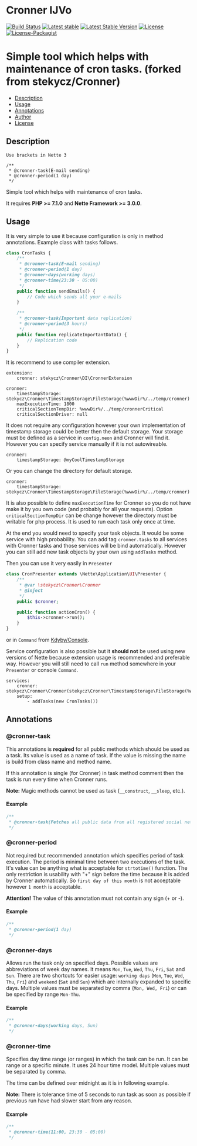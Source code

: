 
# Cronner IJVo 
[![Build Status](https://travis-ci.org/IJVo/Cronner.svg?branch=master)](https://travis-ci.org/IJVo/Cronner)
[![Latest stable](https://img.shields.io/packagist/v/ijvo/cronner.svg)](https://packagist.org/packages/ijvo/google)
[![Latest Stable Version](https://poser.pugx.org/ijvo/cronner/v/stable?format=flat-square)](https://packagist.org/packages/ijvo/cronner)
[![License](https://img.shields.io/badge/license-MIT-brightgreen.svg?style=flat-square)](https://packagist.org/packages/ijvo/cronner)
[![License-Packagist](https://img.shields.io/packagist/l/ijvo/cronner)](https://packagist.org/packages/ijvo/cronner)

Simple tool which helps with maintenance of cron tasks. (forked from stekycz/Cronner)
=====================================================================================

- [Description](#description)
- [Usage](#usage)
- [Annotations](#annotations)
- [Author](#author)
- [License](#license)

## Description

```
Use brackets in Nette 3

/**
 * @cronner-task(E-mail sending)
 * @cronner-period(1 day)
 */
```

Simple tool which helps with maintenance of cron tasks.

It requires **PHP >= 7.1.0** and **Nette Framework >= 3.0.0**.

## Usage

It is very simple to use it because configuration is only in method annotations. Example class with tasks follows.

```php
class CronTasks {
    /**
     * @cronner-task(E-mail sending)
     * @cronner-period(1 day)
     * @cronner-days(working days)
     * @cronner-time(23:30 - 05:00)
     */
    public function sendEmails() {
        // Code which sends all your e-mails
    }

    /**
     * @cronner-task(Important data replication)
     * @cronner-period(3 hours)
     */
    public function replicateImportantData() {
        // Replication code
    }
}
```

 It is recommend to use compiler extension.

```neon
extension:
    cronner: stekycz\Cronner\DI\CronnerExtension
    
cronner:    
    timestampStorage: stekycz\Cronner\TimestampStorage\FileStorage(%wwwDir%/../temp/cronner)
    maxExecutionTime: 1800
    criticalSectionTempDir: %wwwDir%/../temp/cronnerCritical
    criticalSectionDriver: null
```

It does not require any configuration however your own implementation of timestamp storage could be better
then the default storage. Your storage must be defined as a service in `config.neon` and Cronner will find it.
However you can specify service manually if it is not autowireable.

```neon
cronner:
    timestampStorage: @myCoolTimestampStorage
```

Or you can change the directory for default storage.

```neon
cronner:
    timestampStorage: stekycz\Cronner\TimestampStorage\FileStorage(%wwwDir%/../temp/cronner)
```

It is also possible to define `maxExecutionTime` for Cronner so you do not have make it by you own code
(and probably for all your requests). Option `criticalSectionTempDir` can be change however the directory
must be writable for php process. It is used to run each task only once at time.

At the end you would need to specify your task objects. It would be some service with high probability.
You can add tag `cronner.tasks` to all services with Cronner tasks and those services will be bind
automatically. However you can still add new task objects by your own using `addTasks` method.

Then you can use it very easily in `Presenter`

```php
class CronPresenter extends \Nette\Application\UI\Presenter {
    /**
     * @var \stekycz\Cronner\Cronner
     * @inject
     */
    public $cronner;

    public function actionCron() {
        $this->cronner->run();
    }
}
```

 or in `Command` from [Kdyby/Console](https://github.com/Kdyby/Console).

Service configuration is also possible but it **should not** be used using new versions of Nette because extension
usage is recommended and preferable way. However you will still need to call `run` method somewhere in your
`Presenter` or console `Command`.

```neon
services:
    cronner: stekycz\Cronner\Cronner(stekycz\Cronner\TimestampStorage\FileStorage(%wwwDir%/../temp/cronner))
    setup:
    	- addTasks(new CronTasks())
```

## Annotations

### @cronner-task

This annotations is **required** for all public methods which should be used as a task.
Its value is used as a name of task. If the value is missing the name is build from class name
and method name.

If this annotation is single (for Cronner) in task method comment then the task is run
every time when Cronner runs.

**Note:** Magic methods cannot be used as task (`__construct`, `__sleep`, etc.).

#### Example

```php
/**
 * @cronner-task(Fetches all public data from all registered social networks)
 */
```

### @cronner-period

Not required but recommended annotation which specifies period of task execution.
The period is minimal time between two executions of the task. It's value can be
anything what is acceptable for `strtotime()` function. The only restriction is usability
with "+" sign before the time because it is added by Cronner automatically. So `first day of this month`
is not acceptable however `1 month` is acceptable.

**Attention!** The value of this annotation must not contain any sign (+ or -).

#### Example

```php
/**
 * @cronner-period(1 day)
 */
```

### @cronner-days

Allows run the task only on specified days. Possible values are abbreviations of week day names.
It means `Mon`, `Tue`, `Wed`, `Thu`, `Fri`, `Sat` and `Sun`. There are two shortcuts for easier usage:
`working days` (`Mon`, `Tue`, `Wed`, `Thu`, `Fri`) and `weekend` (`Sat` and `Sun`) which are internally
expanded to specific days. Multiple values must be separated by comma (`Mon, Wed, Fri`) or can be specified by range `Mon-Thu`.

#### Example

```php
/**
 * @cronner-days(working days, Sun)
 */
```

### @cronner-time

Specifies day time range (or ranges) in which the task can be run. It can be range or a specific minute.
It uses 24 hour time model. Multiple values must be separated by comma.

The time can be defined over midnight as it is in following example.

**Note:** There is tolerance time of 5 seconds to run task as soon as possible if previous run have had slower
start from any reason.

#### Example

```php
/**
 * @cronner-time(11:00, 23:30 - 05:00)
 */
```
